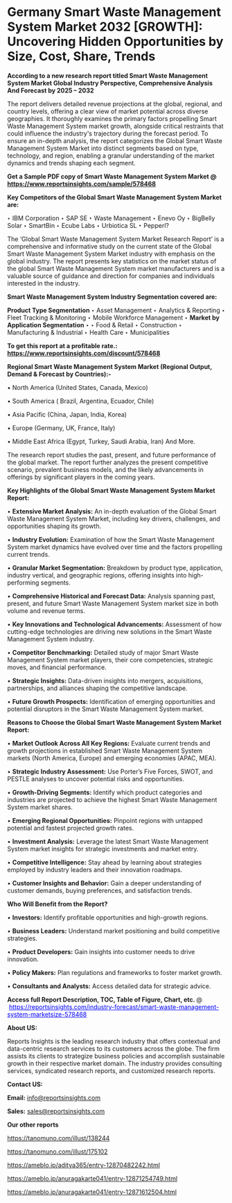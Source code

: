 # Germany Smart Waste Management System Market 2032 [GROWTH]: Uncovering Hidden Opportunities by Size, Cost, Share, Trends

<strong>According to a new research report titled Smart Waste Management System Market Global Industry Perspective, Comprehensive Analysis And Forecast by 2025 – 2032</strong>

The report delivers detailed revenue projections at the global, regional, and country levels, offering a clear view of market potential across diverse geographies. It thoroughly examines the primary factors propelling Smart Waste Management System market growth, alongside critical restraints that could influence the industry's trajectory during the forecast period. To ensure an in-depth analysis, the report categorizes the Global Smart Waste Management System Market into distinct segments based on type, technology, and region, enabling a granular understanding of the market dynamics and trends shaping each segment.

<strong>Get a Sample PDF copy of Smart Waste Management System Market </strong><strong>@<a href=https://www.reportsinsights.com/sample/578468 style=color:#0000ff;> https://www.reportsinsights.com/sample/578468</a></strong></font>

<strong>Key Competitors of the Global Smart Waste Management System Market are:</strong>

‣ IBM Corporation 
‣ SAP SE 
‣ Waste Management 
‣ Enevo Oy 
‣ BigBelly Solar 
‣ SmartBin 
‣ Ecube Labs 
‣ Urbiotica SL 
‣ Pepperl?

The ‘Global Smart Waste Management System Market Research Report’ is a comprehensive and informative study on the current state of the Global Smart Waste Management System Market industry with emphasis on the global industry. The report presents key statistics on the market status of the global Smart Waste Management System market manufacturers and is a valuable source of guidance and direction for companies and individuals interested in the industry.

<strong>Smart Waste Management System Industry Segmentation covered are:</strong>

<strong>Product Type Segmentation</strong>
‣
Asset Management 
‣ Analytics & Reporting 
‣ Fleet Tracking & Monitoring 
‣ Mobile Workforce Management
‣ 
<strong>Market by Application Segmentation</strong>
‣
‣  Food & Retail 
‣ Construction 
‣ Manufacturing & Industrial 
‣ Health Care 
‣ Municipalities

<strong>To get this report at a profitable rate.: <a href=https://www.reportsinsights.com/discount/578468 style=color:#0000ff;>https://www.reportsinsights.com/discount/578468</a></strong></font>

<strong>Regional Smart Waste Management System Market (Regional Output, Demand &amp; Forecast by Countries):-</strong>

• North America (United States, Canada, Mexico)

• South America ( Brazil, Argentina, Ecuador, Chile)

• Asia Pacific (China, Japan, India, Korea)

• Europe (Germany, UK, France, Italy)

• Middle East Africa (Egypt, Turkey, Saudi Arabia, Iran) And More.

The research report studies the past, present, and future performance of the global market. The report further analyzes the present competitive scenario, prevalent business models, and the likely advancements in offerings by significant players in the coming years.

<strong>Key Highlights of the Global Smart Waste Management System Market Report:</strong>

• <strong>Extensive Market Analysis:</strong> An in-depth evaluation of the Global Smart Waste Management System Market, including key drivers, challenges, and opportunities shaping its growth.

• <strong>Industry Evolution:</strong> Examination of how the Smart Waste Management System market dynamics have evolved over time and the factors propelling current trends.

• <strong>Granular Market Segmentation:</strong> Breakdown by product type, application, industry vertical, and geographic regions, offering insights into high-performing segments.

• <strong>Comprehensive Historical and Forecast Data:</strong> Analysis spanning past, present, and future Smart Waste Management System market size in both volume and revenue terms.

• <strong>Key Innovations and Technological Advancements:</strong> Assessment of how cutting-edge technologies are driving new solutions in the Smart Waste Management System industry.

• <strong>Competitor Benchmarking:</strong> Detailed study of major Smart Waste Management System market players, their core competencies, strategic moves, and financial performance.

• <strong>Strategic Insights:</strong> Data-driven insights into mergers, acquisitions, partnerships, and alliances shaping the competitive landscape.

• <strong>Future Growth Prospects:</strong> Identification of emerging opportunities and potential disruptors in the Smart Waste Management System market.

<strong>Reasons to Choose the Global Smart Waste Management System Market Report:</strong>

• <strong>Market Outlook Across All Key Regions:</strong> Evaluate current trends and growth projections in established Smart Waste Management System markets (North America, Europe) and emerging economies (APAC, MEA).

• <strong>Strategic Industry Assessment:</strong> Use Porter’s Five Forces, SWOT, and PESTLE analyses to uncover potential risks and opportunities.

• <strong>Growth-Driving Segments:</strong> Identify which product categories and industries are projected to achieve the highest Smart Waste Management System market shares.

• <strong>Emerging Regional Opportunities:</strong> Pinpoint regions with untapped potential and fastest projected growth rates.

• <strong>Investment Analysis:</strong> Leverage the latest Smart Waste Management System market insights for strategic investments and market entry.

• <strong>Competitive Intelligence:</strong> Stay ahead by learning about strategies employed by industry leaders and their innovation roadmaps.

• <strong>Customer Insights and Behavior:</strong> Gain a deeper understanding of customer demands, buying preferences, and satisfaction trends.

<strong>Who Will Benefit from the Report?</strong>

• <strong>Investors:</strong> Identify profitable opportunities and high-growth regions.

• <strong>Business Leaders:</strong> Understand market positioning and build competitive strategies.

• <strong>Product Developers:</strong> Gain insights into customer needs to drive innovation.

• <strong>Policy Makers:</strong> Plan regulations and frameworks to foster market growth.

• <strong>Consultants and Analysts:</strong> Access detailed data for strategic advice.
</ul>
<strong>Access full Report Description, TOC, Table of Figure, Chart, etc. </strong>@  <a href=https://reportsinsights.com/industry-forecast/smart-waste-management-system-marketsize-578468 style=color:#0000ff;>https://reportsinsights.com/industry-forecast/smart-waste-management-system-marketsize-578468</a></font>

<strong><strong>About US</strong>:</strong>

Reports Insights is the leading research industry that offers contextual and data-centric research services to its customers across the globe. The firm assists its clients to strategize business policies and accomplish sustainable growth in their respective market domain. The industry provides consulting services, syndicated research reports, and customized research reports.

<strong>Contact US:</strong>

<p class=""""><b>Email:</b> <a href=mailto:info@reportsinsights.com>info@reportsinsights.com</a></p>
<p class=""""><b>Sales:</b> <a href=mailto:sales@reportsinsights.com>sales@reportsinsights.com</a></p>

<strong>Our other reports</strong>

<a href=https://tanomuno.com/illust/138244>https://tanomuno.com/illust/138244</a>

<a href=https://tanomuno.com/illust/175102>https://tanomuno.com/illust/175102</a>

<a href=https://ameblo.jp/aditya365/entry-12870482242.html>https://ameblo.jp/aditya365/entry-12870482242.html</a>

<a href=https://ameblo.jp/anuragakarte041/entry-12871254749.html>https://ameblo.jp/anuragakarte041/entry-12871254749.html</a>

<a href=https://ameblo.jp/anuragakarte041/entry-12871612504.html>https://ameblo.jp/anuragakarte041/entry-12871612504.html</a>
